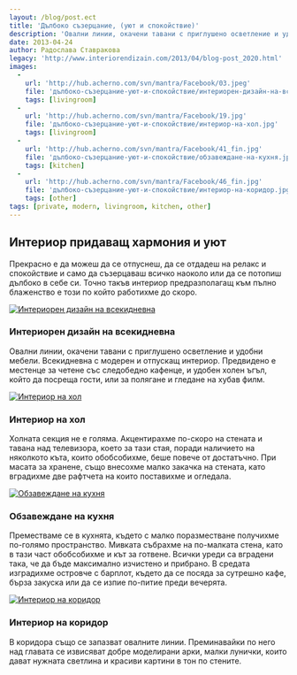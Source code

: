 ```yaml
---
layout: /blog/post.ect
title: 'Дълбоко съзерцание, (уют и спокойствие)'
description: 'Овални линии, окачени тавани с приглушено осветление и удобни мебели. Прекрасно е да можеш да се отпуснеш, да се отдадеш на релакс и спокойствие и само да съзерцаваш всичко наоколо или да се потопиш дълбоко в себе си. Точно такъв интериор предразполагащ към пълно блаженство е този по който работихме до скоро.'
date: 2013-04-24
author: Радослава Ставракова
legacy: 'http://www.interiorendizain.com/2013/04/blog-post_2020.html'
images:
  -
    url: 'http://hub.acherno.com/svn/mantra/Facebook/03.jpeg'
    file: 'дълбоко-съзерцание-уют-и-спокойствие/интериорен-дизайн-на-всекидневна.jpg'
    tags: [livingroom]
  -
    url: 'http://hub.acherno.com/svn/mantra/Facebook/19.jpg'
    file: 'дълбоко-съзерцание-уют-и-спокойствие/интериор-на-хол.jpg'
    tags: [livingroom]
  -
    url: 'http://hub.acherno.com/svn/mantra/Facebook/41_fin.jpg'
    file: 'дълбоко-съзерцание-уют-и-спокойствие/обзавеждане-на-кухня.jpg'
    tags: [kitchen]
  -
    url: 'http://hub.acherno.com/svn/mantra/Facebook/46_fin.jpg'
    file: 'дълбоко-съзерцание-уют-и-спокойствие/интериор-на-коридор.jpg'
    tags: [other]
tags: [private, modern, livingroom, kitchen, other]
---
```

## **Интериор** придаващ **хармония** и **уют**
Прекрасно е да можеш да се отпуснеш, да се отдадеш на релакс и спокойствие и само да съзерцаваш всичко наоколо или да се потопиш дълбоко в себе си. Точно такъв интериор предразполагащ към пълно блаженство е този по който работихме до скоро.

[![Интериорен дизайн на всекидневна](дълбоко-съзерцание-уют-и-спокойствие/интериорен-дизайн-на-всекидневна.jpg)](http://acherno.bg/интериорен-дизайн/апартамент/мантра/интериор.html)
### Интериорен дизайн на **всекидневна**

Овални линии, окачени тавани с приглушено осветление и удобни мебели. Всекидневна с модерен и отпускащ интериор. Предвидено е местенце за четене със следобедно кафенце, и удобен холен ъгъл, който да посреща гости, или за полягане и гледане на хубав филм.

[![Интериор на хол](дълбоко-съзерцание-уют-и-спокойствие/интериор-на-хол.jpg)](http://acherno.bg/интериорен-дизайн/апартамент/мантра/интериор.html)
### Интериор на **хол**

Холната секция не е голяма. Акцентирахме по-скоро на стената и тавана над телевизора, което за тази стая, поради наличието на няколкото къта, които обобсобихме, беше повече от достатъчно. При масата за хранене, също внесохме малко закачка на стената, като вградихме две рафтчета на които поставихме и огледала. 

[![Обзавеждане на кухня](дълбоко-съзерцание-уют-и-спокойствие/обзавеждане-на-кухня.jpg)](http://acherno.bg/интериорен-дизайн/апартамент/мантра/интериор.html)
### Обзавеждане на **кухня**

Преместваме се в кухнята, където с малко поразместване получихме по-голямо пространство. Мивката събрахме на по-малката стена, като в тази част обобсобихме и кът за готвене. Всички уреди са вградени така, че да бъде максимално изчистено и прибрано. В средата изградихме островче с барплот, където да се посяда за сутрешно кафе, бърза закуска или да се изпие по-питие преди вечерята.

[![Интериор на коридор](дълбоко-съзерцание-уют-и-спокойствие/интериор-на-коридор.jpg)](http://acherno.bg/интериорен-дизайн/апартамент/мантра/интериор.html)
### Интериор на **коридор**

В коридора също се запазват овалните линии. Преминавайки по него над главата се извисяват добре моделирани арки, малки лунички, които дават нужната светлина и красиви картини в тон по стените.